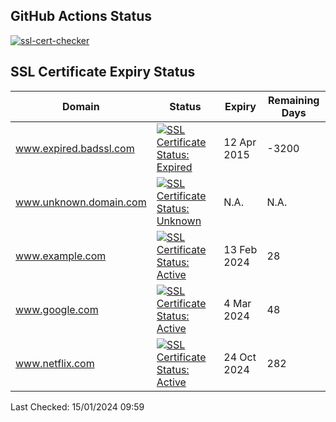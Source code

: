 ## GitHub Actions Status
[![ssl-cert-checker](https://github.com/owxiang/ssl-cert-checker/actions/workflows/ssl-cert-checker.yml/badge.svg?branch=main)](https://github.com/owxiang/ssl-cert-checker/actions/workflows/ssl-cert-checker.yml)
## SSL Certificate Expiry Status
<!-- prettier-ignore -->
| Domain | Status | Expiry | Remaining Days |
|--------|--------|--------|----------------|
| www.expired.badssl.com | [![SSL Certificate Status: Expired](https://img.shields.io/badge/Expired-red.svg)](expired.badssl.com) | 12 Apr 2015 | -3200 |
| www.unknown.domain.com | [![SSL Certificate Status: Unknown](https://img.shields.io/badge/Unknown-lightgrey.svg)](unknown.domain.com) | N.A. | N.A. |
| www.example.com | [![SSL Certificate Status: Active](https://img.shields.io/badge/Active-brightgreen.svg)](example.com) | 13 Feb 2024 | 28 |
| www.google.com | [![SSL Certificate Status: Active](https://img.shields.io/badge/Active-brightgreen.svg)](google.com) | 4 Mar 2024 | 48 |
| www.netflix.com | [![SSL Certificate Status: Active](https://img.shields.io/badge/Active-brightgreen.svg)](netflix.com) | 24 Oct 2024 | 282 |

Last Checked: 15/01/2024 09:59
